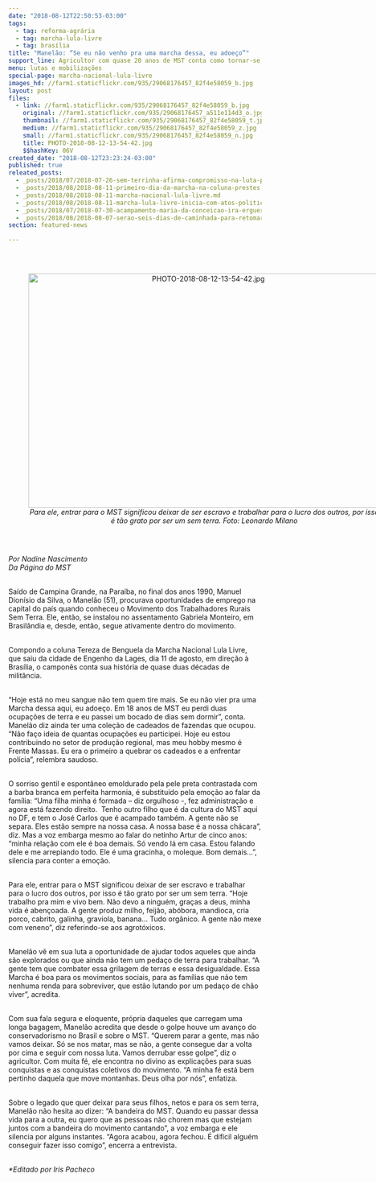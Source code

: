 ```yaml
---
date: "2018-08-12T22:50:53-03:00"
tags:
  - tag: reforma-agrária
  - tag: marcha-lula-livre
  - tag: brasília
title: "Manelão: “Se eu não venho pra uma marcha dessa, eu adoeço”"
support_line: Agricultor com quase 20 anos de MST conta como tornar-se sem terra o “libertou da escravidão”
menu: lutas e mobilizações
special-page: marcha-nacional-lula-livre
images_hd: //farm1.staticflickr.com/935/29068176457_82f4e58059_b.jpg
layout: post
files:
  - link: //farm1.staticflickr.com/935/29068176457_82f4e58059_b.jpg
    original: //farm1.staticflickr.com/935/29068176457_a511e114d3_o.jpg
    thumbnail: //farm1.staticflickr.com/935/29068176457_82f4e58059_t.jpg
    medium: //farm1.staticflickr.com/935/29068176457_82f4e58059_z.jpg
    small: //farm1.staticflickr.com/935/29068176457_82f4e58059_n.jpg
    title: PHOTO-2018-08-12-13-54-42.jpg
    $$hashKey: 06V
created_date: "2018-08-12T23:23:24-03:00"
published: true
releated_posts:
  - _posts/2018/07/2018-07-26-sem-terrinha-afirma-compromisso-na-luta-pelos-direitos-da-crianca.md
  - _posts/2018/08/2018-08-11-primeiro-dia-da-marcha-na-coluna-prestes.md
  - _posts/2018/08/2018-08-11-marcha-nacional-lula-livre.md
  - _posts/2018/08/2018-08-11-marcha-lula-livre-inicia-com-atos-politicos.md
  - _posts/2018/07/2018-07-30-acampamento-maria-da-conceicao-ira-erguer-mais-uma-escola-do-campo-na-regional-metropolitana.md
  - _posts/2018/08/2018-08-07-serao-seis-dias-de-caminhada-para-retomar-o-brasil-e-para-exigir-lula-livre.md
section: featured-news

---
```

<p>&nbsp;</p>

<div style="text-align:center">
<figure class="image" style="display:inline-block"><img alt="PHOTO-2018-08-12-13-54-42.jpg" height="466" src="//farm1.staticflickr.com/935/29068176457_82f4e58059_b.jpg" width="700" />
<figcaption><em>Para ele, entrar para o MST significou deixar de ser escravo e trabalhar para o lucro dos outros, por isso &eacute; t&atilde;o grato por ser um sem terra.&nbsp;Foto: Leonardo Milano</em></figcaption>
</figure>
</div>

<p>&nbsp;</p>

<p><em>Por Nadine Nascimento&nbsp;<br />
Da P&aacute;gina do MST&nbsp;</em></p>

<p><br />
Sa&iacute;do de Campina Grande, na Para&iacute;ba, no final dos anos 1990, Manuel Dion&iacute;sio da Silva, o Manel&atilde;o (51), procurava oportunidades de emprego na capital do pa&iacute;s quando conheceu o Movimento dos Trabalhadores Rurais Sem Terra. Ele, ent&atilde;o, se instalou no assentamento Gabriela Monteiro, em Brasil&acirc;ndia e, desde, ent&atilde;o, segue ativamente dentro do movimento.</p>

<p><br />
Compondo a coluna Tereza de Benguela da Marcha Nacional Lula Livre, que saiu da cidade de Engenho da Lages, dia 11 de agosto, em dire&ccedil;&atilde;o &agrave; Bras&iacute;lia, o campon&ecirc;s conta sua hist&oacute;ria de quase duas d&eacute;cadas de milit&acirc;ncia.</p>

<p><br />
&ldquo;Hoje est&aacute; no meu sangue n&atilde;o tem quem tire mais. Se eu n&atilde;o vier pra uma Marcha dessa aqui, eu adoe&ccedil;o. Em 18 anos de MST eu perdi duas ocupa&ccedil;&otilde;es de terra e eu passei um bocado de dias sem dormir&rdquo;, conta. Manel&atilde;o diz ainda ter uma cole&ccedil;&atilde;o de cadeados de fazendas que ocupou. &ldquo;N&atilde;o fa&ccedil;o ideia de quantas ocupa&ccedil;&otilde;es eu participei. Hoje eu estou contribuindo no setor de produ&ccedil;&atilde;o regional, mas meu hobby mesmo &eacute; Frente Massas. Eu era o primeiro a quebrar os cadeados e a enfrentar pol&iacute;cia&rdquo;, relembra saudoso.&nbsp;</p>

<p><br />
O sorriso gentil e espont&acirc;neo emoldurado pela pele preta contrastada com a barba branca em perfeita harmonia, &eacute; substitu&iacute;do pela emo&ccedil;&atilde;o ao falar da fam&iacute;lia: &ldquo;Uma filha minha &eacute; formada &ndash; diz orgulhoso -, fez administra&ccedil;&atilde;o e agora est&aacute; fazendo direito.&nbsp; Tenho outro filho que &eacute; da cultura do MST aqui no DF, e tem o Jos&eacute; Carlos que &eacute; acampado tamb&eacute;m. A gente n&atilde;o se separa. Eles est&atilde;o sempre na nossa casa. A nossa base &eacute; a nossa ch&aacute;cara&rdquo;, diz. Mas a voz embarga mesmo ao falar do netinho Artur de cinco anos: &ldquo;minha rela&ccedil;&atilde;o com ele &eacute; boa demais. S&oacute; vendo l&aacute; em casa. Estou falando dele e me arrepiando todo. Ele &eacute; uma gracinha, o moleque. Bom demais...&rdquo;, silencia para conter a emo&ccedil;&atilde;o.</p>

<p><br />
Para ele, entrar para o MST significou deixar de ser escravo e trabalhar para o lucro dos outros, por isso &eacute; t&atilde;o grato por ser um sem terra. &ldquo;Hoje trabalho pra mim e vivo bem. N&atilde;o devo a ningu&eacute;m, gra&ccedil;as a deus, minha vida &eacute; aben&ccedil;oada. A gente produz milho, feij&atilde;o, ab&oacute;bora, mandioca, cria porco, cabrito, galinha, graviola, banana... Tudo org&acirc;nico. A gente n&atilde;o mexe com veneno&rdquo;, diz referindo-se aos agrot&oacute;xicos.&nbsp;</p>

<p><br />
Manel&atilde;o v&ecirc; em sua luta a oportunidade de ajudar todos aqueles que ainda s&atilde;o explorados ou que ainda n&atilde;o tem um peda&ccedil;o de terra para trabalhar. &ldquo;A gente tem que combater essa grilagem de terras e essa desigualdade. Essa Marcha &eacute; boa para os movimentos sociais, para as fam&iacute;lias que n&atilde;o tem nenhuma renda para sobreviver, que est&atilde;o lutando por um peda&ccedil;o de ch&atilde;o viver&rdquo;, acredita.</p>

<p><br />
Com sua fala segura e eloquente, pr&oacute;pria daqueles que carregam uma longa bagagem, Manel&atilde;o acredita que desde o golpe houve um avan&ccedil;o do conservadorismo no Brasil e sobre o MST. &ldquo;Querem parar a gente, mas n&atilde;o vamos deixar. S&oacute; se nos matar, mas se n&atilde;o, a gente consegue dar a volta por cima e seguir com nossa luta. Vamos derrubar esse golpe&rdquo;, diz o agricultor. Com muita f&eacute;, ele encontra no divino as explica&ccedil;&otilde;es para suas conquistas e as conquistas coletivos do movimento. &ldquo;A minha f&eacute; est&aacute; bem pertinho daquela que move montanhas. Deus olha por n&oacute;s&rdquo;, enfatiza.</p>

<p><br />
Sobre o legado que quer deixar para seus filhos, netos e para os sem terra, Manel&atilde;o n&atilde;o hesita ao dizer: &ldquo;A bandeira do MST. Quando eu passar dessa vida para a outra, eu quero que as pessoas n&atilde;o chorem mas que estejam juntos com a bandeira do movimento cantando&rdquo;, a voz embarga e ele silencia por alguns instantes. &ldquo;Agora acabou, agora fechou. &Eacute; dif&iacute;cil algu&eacute;m conseguir fazer isso comigo&rdquo;, encerra a entrevista.</p>

<p><br />
<em>*Editado por Iris Pacheco</em></p>
